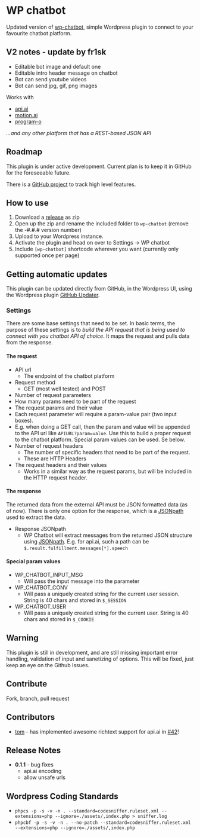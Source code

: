 # WP chatbot

Updated version of [wp-chatbot](https://github.com/krilor/wp-chatbot/), simple Wordpress plugin to connect to your favourite chatbot platform.
## V2 notes - update by fr1sk
 * Editable bot image and default one
 * Editable intro header message on chatbot
 * Bot can send youtube videos
 * Bot can send jpg, gif, png images

Works with
 * [api.ai](http://api.ai)
 * [motion.ai](https://motion.ai)
 * [program-o](http://www.program-o.com/)

_...and any other platform that has a REST-based JSON API_

## Roadmap

This plugin is under active development. Current plan is to keep it in GitHub for the foreseeable future.

There is a [GitHub project](https://github.com/krilor/wp-chatbot/projects/2) to track high level features.

## How to use

1. Download a [release](https://github.com/krilor/wp-chatbot/releases) as zip
2. Open up the zip and rename the included folder to `wp-chatbot` (remove the -#.#.# version number)
3. Upload to your Wordpress instance.
4. Activate the plugin and head on over to Settings -> WP chatbot
5. Include `[wp-chatbot]` shortcode wherever you want (currently only supported once per page)

## Getting automatic updates

This plugin can be updated directly from GitHub, in the Wordpress UI, using the Wordpress plugin [GitHub Updater](https://github.com/afragen/github-updater).

### Settings

There are some base settings that need to be set. In basic terms, the purpose of these settings is to _build the API request that is being used to connect with you chatbot API of choice_. It maps the request and pulls data from the response.

#### The request

* API url
  * The endpoint of the chatbot platform
* Request method
  * GET (most well tested) and POST
* Number of request parameters
 * How many params need to be part of the request
* The request params and their value
 * Each request parameter will require a param-value pair (two input boxes).
 * E.g. when doing a GET call, then the param and value will be appended to the API url like `APIURL?param=value`. Use this to build a proper request to the chatbot platform. Special param values can be used. Se below.
* Number of request headers
  * The number of specific headers that need to be part of the request.
  * These are HTTP Headers
* The request headers and their values
  * Works in a similar way as the request params, but will be included in the HTTP request header.

#### The response

The returned data from the external API must be JSON formatted data (as of now). There is only one option for the response, which is a [JSONpath](http://goessner.net/articles/JsonPath/) used to extract the data.

* Response JSONpath
  * WP Chatbot will extract messages from the returned JSON structure using [JSONpath](http://goessner.net/articles/JsonPath/).
  E.g. for api.ai, such a path can be `$.result.fulfillment.messages[*].speech`

#### Special param values

* WP_CHATBOT_INPUT_MSG
  * Will pass the input message into the parameter
* WP_CHATBOT_CONV
  * Will pass a uniquely created string for the current user session. String is 40 chars and stored in `$_SESSION`
* WP_CHATBOT_USER
  * Will pass a uniquely created string for the current user. String is 40 chars and stored in `$_COOKIE`

## Warning

This plugin is still in development, and are still missing important error handling, validation of input and sanetizing of options. This will be fixed, just keep an eye on the Github Issues.

## Contribute

Fork, branch, pull request

## Contributors

* [tom](https://github.com/Maniae) - has implemented awesome richtext support for api.ai in [#42](https://github.com/krilor/wp-chatbot/pull/42)!

## Release Notes

* **0.1.1** - bug fixes
  * api.ai encoding
  * allow unsafe urls

## Wordpress Coding Standards

* `phpcs -p -s -v -n . --standard=codesniffer.ruleset.xml --extensions=php --ignore=./assets/,index.php > sniffer.log`
* `phpcbf -p -s -v -n . --no-patch --standard=codesniffer.ruleset.xml --extensions=php --ignore=./assets/,index.php`
